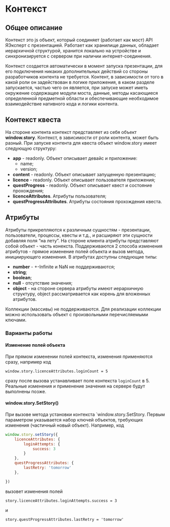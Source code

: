 # Контекст

## Общее описание

Контекст это js объект, который соединяет (работает как мост) API ЯЭксперт с презентацией.
Работает как хранилище данных, обладает иерархичной структурой, хранится локально на устройстве и синхронизируется с сервером при наличии интернет-соединения.

Контекст создается автоматически в момент запуска презентации, для его подключения никаких дополнительных действий со стороны разработчиков контента не требуется.
Контент, в зависимости от  того в какой роли он задействован в логике приложения, в каком разделе запускается, частью чего он является, при запуске может иметь окружение содержащее модули моста, данные, методы касающиеся определенной предметной области и обеспечивающие необходимое взаимодействие нативного кода и логики контента.

## Контекст квеста

На стороне контента контекст представляет из себя объект **window.story**.
Контекст, в зависимости от роли контента, может быть разный.
При запуске контента для квеста объект window.story имеет следующую структуру:

* **app** - readonly. Объект описывает девайс и приложение:
  * name;
  * version;
* **content** - readonly. Объект описывает запущенную презентацию;
* **licence** - readonly. Объект описывает пользователя приложения;
* **questProgress** - readonly. Объект описывает квест и состояние прохождения;
* **licenceAttributes**. Атрибуты пользователя;
* **questProgressAttributes**. Атрибуты состояния прохождения квеста.

## Атрибуты

Атрибуты прикрепляются к различным сущностям - презентации, пользователи, процессы, квесты и т.д., и расширяют эти сущности добавляя поля “на лету”.
На стороне клиента атрибуты представляют собой объект - часть конекста.
Поддерживаются 2 способа изменения атрибутов - прямое изменение полей объекта и вызов метода, инициирующего изменения.
В атрибутах доступны следующие типы:

* **number** - +-Infinite и NaN не поддерживаются;
* **string**;
* **boolean**;
* **null** - отсутствие значения;
* **object** -  на стороне сервера атрибуты имеют иерархичную структуру, object рассматривается как корень для вложенных атрибутов.

Коллекции (массивы) не поддерживаются. Для реализации коллекции можно использовать объект с произвольными перечисляемыми ключами.

### Варианты работы

#### Изменение полей объекта

При прямом изменении полей контекста, изменения применяются сразу, например код

`window.story.licenceAttributes.loginCount = 5`

сразу после вызова устанавливает поле контекста `loginCount` в 5. Реальные изменения и применение значения на сервере будут выполнены позже.

#### window.story.SetStory()

При вызове метода установки контекста `window.story.SetStory.
Первым параметром указывается набор ключей объектов, требующих изменения (частичный новый объект). Например, код

```js
window.story.setStory({
    licenceAttributes: {
        loginAttempts: {
            success: 3
        }
    },
    questProgressAttributes: {
        lastRetry: 'tomorrow'
    },

})
```

вызовет изменения полей

`story.licenceAttributes.loginAttempts.success = 3`

 и

`story.questProgressAttributes.lastRetry = 'tomorrow'`
